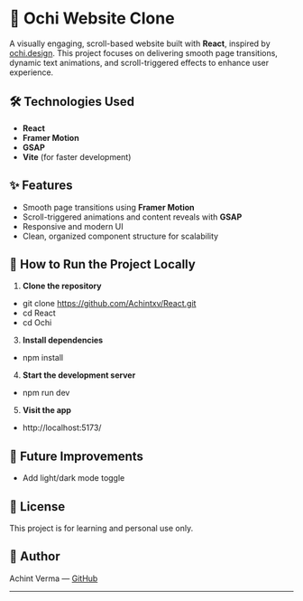 # 🎨 Ochi Website Clone

A visually engaging, scroll-based website built with **React**, inspired by [ochi.design](https://ochi.design/). This project focuses on delivering smooth page transitions, dynamic text animations, and scroll-triggered effects to enhance user experience.

## 🛠️ Technologies Used

- **React**
- **Framer Motion**
- **GSAP**
- **Vite** (for faster development)

## ✨ Features

- Smooth page transitions using **Framer Motion**
- Scroll-triggered animations and content reveals with **GSAP**
- Responsive and modern UI
- Clean, organized component structure for scalability

## 🚀 How to Run the Project Locally

1. **Clone the repository**
- git clone https://github.com/Achintxv/React.git
- cd React
- cd Ochi

3. **Install dependencies**
- npm install

4. **Start the development server**
- npm run dev

5. **Visit the app**
- http://localhost:5173/

## 📌 Future Improvements

- Add light/dark mode toggle

## 📄 License

This project is for learning and personal use only.

## 🙌 Author

Achint Verma — [GitHub](https://github.com/Achintxv)

---
